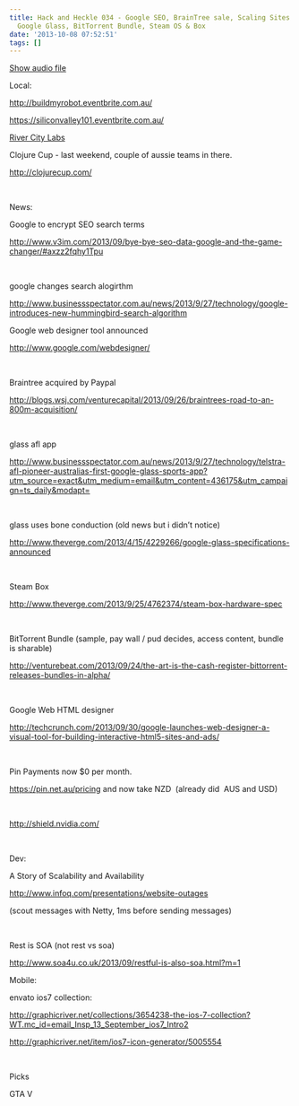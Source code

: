 ```yaml
---
title: Hack and Heckle 034 - Google SEO, BrainTree sale, Scaling Sites with GC detection,
  Google Glass, BitTorrent Bundle, Steam OS & Box
date: '2013-10-08 07:52:51'
tags: []
---
```


<a href="https://drive.google.com/open?id=0B3KFoVQ01nUJdVYxRDl6MkxLcUE">Show audio file</a>

<!--more-->
<p dir="ltr">Local:</p>
<p dir="ltr"><a href="http://buildmyrobot.eventbrite.com.au/">http://buildmyrobot.eventbrite.com.au/</a></p>
<p dir="ltr"><a href="https://siliconvalley101.eventbrite.com.au/">https://siliconvalley101.eventbrite.com.au/</a></p>
<p dir="ltr"><a href="https://www.eventbrite.com.au/org/2478778836?s=17437401">River City Labs</a></p>
Clojure Cup - last weekend, couple of aussie teams in there.
<p dir="ltr"><a href="http://clojurecup.com/">http://clojurecup.com/</a></p>
&nbsp;
<p dir="ltr">News:</p>
<p dir="ltr">Google to encrypt SEO search terms</p>
<p dir="ltr"><a href="http://www.v3im.com/2013/09/bye-bye-seo-data-google-and-the-game-changer/#axzz2fqhy1Tpu">http://www.v3im.com/2013/09/bye-bye-seo-data-google-and-the-game-changer/#axzz2fqhy1Tpu</a></p>
&nbsp;
<p dir="ltr">google changes search alogirthm</p>
<p dir="ltr"><a href="http://www.businessspectator.com.au/news/2013/9/27/technology/google-introduces-new-hummingbird-search-algorithm">http://www.businessspectator.com.au/news/2013/9/27/technology/google-introduces-new-hummingbird-search-algorithm</a></p>
<p dir="ltr">Google web designer tool announced</p>
<p dir="ltr"><a href="http://www.google.com/webdesigner/">http://www.google.com/webdesigner/</a></p>
&nbsp;
<p dir="ltr">Braintree acquired by Paypal</p>
<p dir="ltr"><a href="http://blogs.wsj.com/venturecapital/2013/09/26/braintrees-road-to-an-800m-acquisition/">http://blogs.wsj.com/venturecapital/2013/09/26/braintrees-road-to-an-800m-acquisition/</a></p>
&nbsp;
<p dir="ltr">glass afl app</p>
<p dir="ltr"><a href="http://www.businessspectator.com.au/news/2013/9/27/technology/telstra-afl-pioneer-australias-first-google-glass-sports-app?utm_source=exact&amp;utm_medium=email&amp;utm_content=436175&amp;utm_campaign=ts_daily&amp;modapt=">http://www.businessspectator.com.au/news/2013/9/27/technology/telstra-afl-pioneer-australias-first-google-glass-sports-app?utm_source=exact&amp;utm_medium=email&amp;utm_content=436175&amp;utm_campaign=ts_daily&amp;modapt=</a></p>
&nbsp;
<p dir="ltr">glass uses bone conduction (old news but i didn’t notice)</p>
<p dir="ltr"><a href="http://www.theverge.com/2013/4/15/4229266/google-glass-specifications-announced">http://www.theverge.com/2013/4/15/4229266/google-glass-specifications-announced</a></p>
&nbsp;
<p dir="ltr">Steam Box</p>
<p dir="ltr"><a href="http://www.theverge.com/2013/9/25/4762374/steam-box-hardware-spec">http://www.theverge.com/2013/9/25/4762374/steam-box-hardware-spec</a></p>
&nbsp;
<p dir="ltr">BitTorrent Bundle (sample, pay wall / pud decides, access content, bundle is sharable)</p>
<p dir="ltr"><a href="http://venturebeat.com/2013/09/24/the-art-is-the-cash-register-bittorrent-releases-bundles-in-alpha/">http://venturebeat.com/2013/09/24/the-art-is-the-cash-register-bittorrent-releases-bundles-in-alpha/</a></p>
&nbsp;
<p dir="ltr">Google Web HTML designer</p>
<p dir="ltr"><a href="http://techcrunch.com/2013/09/30/google-launches-web-designer-a-visual-tool-for-building-interactive-html5-sites-and-ads/">http://techcrunch.com/2013/09/30/google-launches-web-designer-a-visual-tool-for-building-interactive-html5-sites-and-ads/</a></p>
&nbsp;
<p dir="ltr">Pin Payments now $0 per month.</p>
<p dir="ltr"><a href="https://pin.net.au/pricing">https://pin.net.au/pricing</a> and now take NZD  (already did  AUS and USD)</p>
&nbsp;
<p dir="ltr"><a href="http://shield.nvidia.com/">http://shield.nvidia.com/</a></p>
&nbsp;
<p dir="ltr">Dev:</p>
<p dir="ltr">A Story of Scalability and Availability</p>
<p dir="ltr"><a href="http://www.infoq.com/presentations/website-outages">http://www.infoq.com/presentations/website-outages</a></p>
<p dir="ltr">(scout messages with Netty, 1ms before sending messages)</p>
&nbsp;
<p dir="ltr">Rest is SOA (not rest vs soa)</p>
<p dir="ltr"><a href="http://www.soa4u.co.uk/2013/09/restful-is-also-soa.html?m=1">http://www.soa4u.co.uk/2013/09/restful-is-also-soa.html?m=1</a></p>
<p dir="ltr">Mobile:</p>
<p dir="ltr">envato ios7 collection:</p>
<p dir="ltr"><a href="http://graphicriver.net/collections/3654238-the-ios-7-collection?WT.mc_id=email_Insp_13_September_ios7_Intro2">http://graphicriver.net/collections/3654238-the-ios-7-collection?WT.mc_id=email_Insp_13_September_ios7_Intro2</a></p>
<p dir="ltr"><a href="http://graphicriver.net/item/ios7-icon-generator/5005554">http://graphicriver.net/item/ios7-icon-generator/5005554</a></p>
&nbsp;
<p dir="ltr">Picks</p>
GTA V
